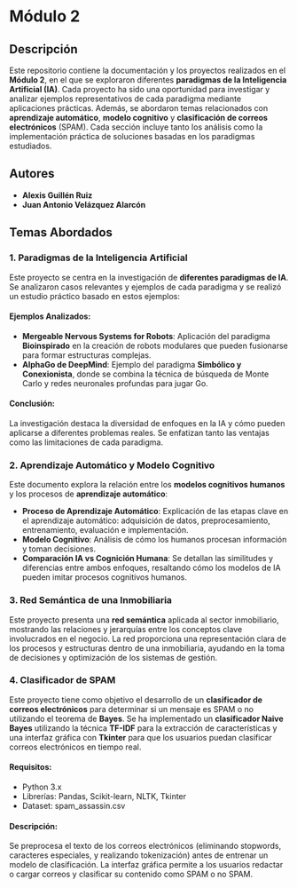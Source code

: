 # Módulo 2

## Descripción

Este repositorio contiene la documentación y los proyectos realizados en el **Módulo 2**, en el que se exploraron diferentes **paradigmas de la Inteligencia Artificial (IA)**. Cada proyecto ha sido una oportunidad para investigar y analizar ejemplos representativos de cada paradigma mediante aplicaciones prácticas. Además, se abordaron temas relacionados con **aprendizaje automático**, **modelo cognitivo** y **clasificación de correos electrónicos** (SPAM). Cada sección incluye tanto los análisis como la implementación práctica de soluciones basadas en los paradigmas estudiados.

## Autores

- **Alexis Guillén Ruiz**
- **Juan Antonio Velázquez Alarcón**

## Temas Abordados

### 1. Paradigmas de la Inteligencia Artificial

Este proyecto se centra en la investigación de **diferentes paradigmas de IA**. Se analizaron casos relevantes y ejemplos de cada paradigma y se realizó un estudio práctico basado en estos ejemplos:

#### Ejemplos Analizados:
- **Mergeable Nervous Systems for Robots**: Aplicación del paradigma **Bioinspirado** en la creación de robots modulares que pueden fusionarse para formar estructuras complejas.
- **AlphaGo de DeepMind**: Ejemplo del paradigma **Simbólico y Conexionista**, donde se combina la técnica de búsqueda de Monte Carlo y redes neuronales profundas para jugar Go.

#### Conclusión:
La investigación destaca la diversidad de enfoques en la IA y cómo pueden aplicarse a diferentes problemas reales. Se enfatizan tanto las ventajas como las limitaciones de cada paradigma.

### 2. Aprendizaje Automático y Modelo Cognitivo

Este documento explora la relación entre los **modelos cognitivos humanos** y los procesos de **aprendizaje automático**:

- **Proceso de Aprendizaje Automático**: Explicación de las etapas clave en el aprendizaje automático: adquisición de datos, preprocesamiento, entrenamiento, evaluación e implementación.
- **Modelo Cognitivo**: Análisis de cómo los humanos procesan información y toman decisiones.
- **Comparación IA vs Cognición Humana**: Se detallan las similitudes y diferencias entre ambos enfoques, resaltando cómo los modelos de IA pueden imitar procesos cognitivos humanos.

### 3. Red Semántica de una Inmobiliaria

Este proyecto presenta una **red semántica** aplicada al sector inmobiliario, mostrando las relaciones y jerarquías entre los conceptos clave involucrados en el negocio. La red proporciona una representación clara de los procesos y estructuras dentro de una inmobiliaria, ayudando en la toma de decisiones y optimización de los sistemas de gestión.

### 4. Clasificador de SPAM

Este proyecto tiene como objetivo el desarrollo de un **clasificador de correos electrónicos** para determinar si un mensaje es SPAM o no utilizando el teorema de **Bayes**. Se ha implementado un **clasificador Naive Bayes** utilizando la técnica **TF-IDF** para la extracción de características y una interfaz gráfica con **Tkinter** para que los usuarios puedan clasificar correos electrónicos en tiempo real.

#### Requisitos:
- Python 3.x
- Librerías: Pandas, Scikit-learn, NLTK, Tkinter
- Dataset: spam_assassin.csv

#### Descripción:
Se preprocesa el texto de los correos electrónicos (eliminando stopwords, caracteres especiales, y realizando tokenización) antes de entrenar un modelo de clasificación. La interfaz gráfica permite a los usuarios redactar o cargar correos y clasificar su contenido como SPAM o no SPAM.
